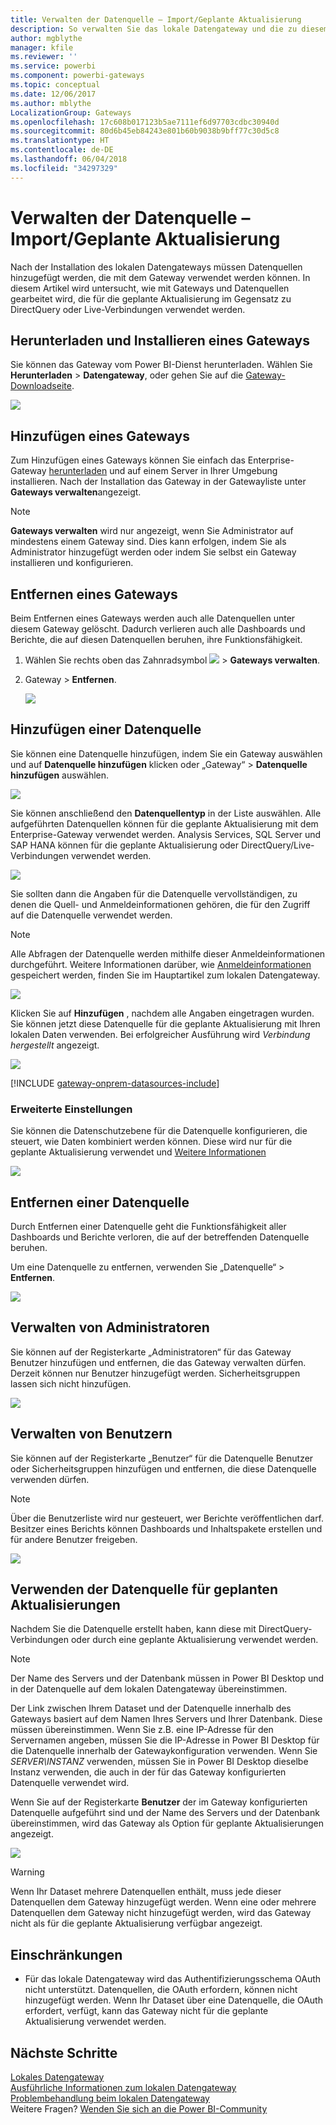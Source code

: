 ```yaml
---
title: Verwalten der Datenquelle – Import/Geplante Aktualisierung
description: So verwalten Sie das lokale Datengateway und die zu diesem Gateway gehörigen Datenquellen. Dieser Artikel bezieht sich auf Datenquellen, die mit Import/Geplante Aktualisierung verwendet werden können.
author: mgblythe
manager: kfile
ms.reviewer: ''
ms.service: powerbi
ms.component: powerbi-gateways
ms.topic: conceptual
ms.date: 12/06/2017
ms.author: mblythe
LocalizationGroup: Gateways
ms.openlocfilehash: 17c608b017123b5ae7111ef6d97703cdbc30940d
ms.sourcegitcommit: 80d6b45eb84243e801b60b9038b9bff77c30d5c8
ms.translationtype: HT
ms.contentlocale: de-DE
ms.lasthandoff: 06/04/2018
ms.locfileid: "34297329"
---
```

# <a name="manage-your-data-source---importscheduled-refresh"></a>Verwalten der Datenquelle – Import/Geplante Aktualisierung
Nach der Installation des lokalen Datengateways müssen Datenquellen hinzugefügt werden, die mit dem Gateway verwendet werden können. In diesem Artikel wird untersucht, wie mit Gateways und Datenquellen gearbeitet wird, die für die geplante Aktualisierung im Gegensatz zu DirectQuery oder Live-Verbindungen verwendet werden.

## <a name="download-and-install-the-gateway"></a>Herunterladen und Installieren eines Gateways
Sie können das Gateway vom Power BI-Dienst herunterladen. Wählen Sie **Herunterladen** > **Datengateway**, oder gehen Sie auf die [Gateway-Downloadseite](https://go.microsoft.com/fwlink/?LinkId=698861).

![](media/service-gateway-enterprise-manage-scheduled-refresh/powerbi-download-data-gateway.png)

## <a name="add-a-gateway"></a>Hinzufügen eines Gateways
Zum Hinzufügen eines Gateways können Sie einfach das Enterprise-Gateway [herunterladen](https://go.microsoft.com/fwlink/?LinkId=698863) und auf einem Server in Ihrer Umgebung installieren. Nach der Installation das Gateway in der Gatewayliste unter **Gateways verwalten**angezeigt.

> [!NOTE]
> **Gateways verwalten** wird nur angezeigt, wenn Sie Administrator auf mindestens einem Gateway sind. Dies kann erfolgen, indem Sie als Administrator hinzugefügt werden oder indem Sie selbst ein Gateway installieren und konfigurieren.
> 
> 

## <a name="remove-a-gateway"></a>Entfernen eines Gateways
Beim Entfernen eines Gateways werden auch alle Datenquellen unter diesem Gateway gelöscht.  Dadurch verlieren auch alle Dashboards und Berichte, die auf diesen Datenquellen beruhen, ihre Funktionsfähigkeit.

1. Wählen Sie rechts oben das Zahnradsymbol ![](media/service-gateway-enterprise-manage-scheduled-refresh/pbi_gearicon.png) > **Gateways verwalten**.
2. Gateway > **Entfernen**.
   
   ![](media/service-gateway-enterprise-manage-scheduled-refresh/datasourcesettings7.png)

## <a name="add-a-data-source"></a>Hinzufügen einer Datenquelle
Sie können eine Datenquelle hinzufügen, indem Sie ein Gateway auswählen und auf **Datenquelle hinzufügen** klicken oder „Gateway“ > **Datenquelle hinzufügen** auswählen.

![](media/service-gateway-enterprise-manage-scheduled-refresh/datasourcesettings1.png)

Sie können anschließend den **Datenquellentyp** in der Liste auswählen. Alle aufgeführten Datenquellen können für die geplante Aktualisierung mit dem Enterprise-Gateway verwendet werden. Analysis Services, SQL Server und SAP HANA können für die geplante Aktualisierung oder DirectQuery/Live-Verbindungen verwendet werden.

![](media/service-gateway-enterprise-manage-scheduled-refresh/datasourcesettings2.png)

Sie sollten dann die Angaben für die Datenquelle vervollständigen, zu denen die Quell- und Anmeldeinformationen gehören, die für den Zugriff auf die Datenquelle verwendet werden.

> [!NOTE]
> Alle Abfragen der Datenquelle werden mithilfe dieser Anmeldeinformationen durchgeführt. Weitere Informationen darüber, wie [Anmeldeinformationen](service-gateway-onprem.md#credentials) gespeichert werden, finden Sie im Hauptartikel zum lokalen Datengateway.
> 
> 

![](media/service-gateway-enterprise-manage-scheduled-refresh/datasourcesettings3-oracle.png)

Klicken Sie auf **Hinzufügen** , nachdem alle Angaben eingetragen wurden.  Sie können jetzt diese Datenquelle für die geplante Aktualisierung mit Ihren lokalen Daten verwenden. Bei erfolgreicher Ausführung wird *Verbindung hergestellt* angezeigt.

![](media/service-gateway-enterprise-manage-scheduled-refresh/datasourcesettings4.png)

<!-- Shared Install steps Include -->
[!INCLUDE [gateway-onprem-datasources-include](./includes/gateway-onprem-datasources-include.md)]

### <a name="advanced-settings"></a>Erweiterte Einstellungen
Sie können die Datenschutzebene für die Datenquelle konfigurieren, die steuert, wie Daten kombiniert werden können. Diese wird nur für die geplante Aktualisierung verwendet und [Weitere Informationen](https://support.office.com/article/Privacy-levels-Power-Query-CC3EDE4D-359E-4B28-BC72-9BEE7900B540)

![](media/service-gateway-enterprise-manage-scheduled-refresh/datasourcesettings9.png)

## <a name="remove-a-data-source"></a>Entfernen einer Datenquelle
Durch Entfernen einer Datenquelle geht die Funktionsfähigkeit aller Dashboards und Berichte verloren, die auf der betreffenden Datenquelle beruhen.  

Um eine Datenquelle zu entfernen, verwenden Sie „Datenquelle“ > **Entfernen**.

![](media/service-gateway-enterprise-manage-scheduled-refresh/datasourcesettings6.png)

## <a name="manage-administrators"></a>Verwalten von Administratoren
Sie können auf der Registerkarte „Administratoren“ für das Gateway Benutzer hinzufügen und entfernen, die das Gateway verwalten dürfen. Derzeit können nur Benutzer hinzugefügt werden. Sicherheitsgruppen lassen sich nicht hinzufügen.

![](media/service-gateway-enterprise-manage-scheduled-refresh/datasourcesettings8.png)

## <a name="manage-users"></a>Verwalten von Benutzern
Sie können auf der Registerkarte „Benutzer“ für die Datenquelle Benutzer oder Sicherheitsgruppen hinzufügen und entfernen, die diese Datenquelle verwenden dürfen.

> [!NOTE]
> Über die Benutzerliste wird nur gesteuert, wer Berichte veröffentlichen darf. Besitzer eines Berichts können Dashboards und Inhaltspakete erstellen und für andere Benutzer freigeben.
> 
> 

![](media/service-gateway-enterprise-manage-scheduled-refresh/datasourcesettings5.png)

## <a name="using-the-data-source-for-scheduled-refresh"></a>Verwenden der Datenquelle für geplanten Aktualisierungen
Nachdem Sie die Datenquelle erstellt haben, kann diese mit DirectQuery-Verbindungen oder durch eine geplante Aktualisierung verwendet werden.

> [!NOTE]
> Der Name des Servers und der Datenbank müssen in Power BI Desktop und in der Datenquelle auf dem lokalen Datengateway übereinstimmen.
> 
> 

Der Link zwischen Ihrem Dataset und der Datenquelle innerhalb des Gateways basiert auf dem Namen Ihres Servers und Ihrer Datenbank. Diese müssen übereinstimmen. Wenn Sie z.B. eine IP-Adresse für den Servernamen angeben, müssen Sie die IP-Adresse in Power BI Desktop für die Datenquelle innerhalb der Gatewaykonfiguration verwenden. Wenn Sie *SERVER\INSTANZ* verwenden, müssen Sie in Power BI Desktop dieselbe Instanz verwenden, die auch in der für das Gateway konfigurierten Datenquelle verwendet wird.

Wenn Sie auf der Registerkarte **Benutzer** der im Gateway konfigurierten Datenquelle aufgeführt sind und der Name des Servers und der Datenbank übereinstimmen, wird das Gateway als Option für geplante Aktualisierungen angezeigt.

![](media/service-gateway-enterprise-manage-scheduled-refresh/powerbi-gateway-enterprise-schedule-refresh.png)

> [!WARNING]
> Wenn Ihr Dataset mehrere Datenquellen enthält, muss jede dieser Datenquellen dem Gateway hinzugefügt werden. Wenn eine oder mehrere Datenquellen dem Gateway nicht hinzugefügt werden, wird das Gateway nicht als für die geplante Aktualisierung verfügbar angezeigt.
> 
> 

## <a name="limitations"></a>Einschränkungen
* Für das lokale Datengateway wird das Authentifizierungsschema OAuth nicht unterstützt. Datenquellen, die OAuth erfordern, können nicht hinzugefügt werden. Wenn Ihr Dataset über eine Datenquelle, die OAuth erfordert, verfügt, kann das Gateway nicht für die geplante Aktualisierung verwendet werden.

## <a name="next-steps"></a>Nächste Schritte
[Lokales Datengateway](service-gateway-onprem.md)  
[Ausführliche Informationen zum lokalen Datengateway](service-gateway-onprem-indepth.md)  
[Problembehandlung beim lokalen Datengateway](service-gateway-onprem-tshoot.md)  
Weitere Fragen? [Wenden Sie sich an die Power BI-Community](http://community.powerbi.com/)

